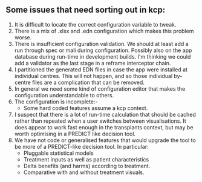## Some issues that need sorting out in kcp:

1) It is difficult to locate the correct configuration variable to tweak.
2) There is a mix of .xlsx and .edn configuration which makes this problem worse.
3) There is insufficient configuration validation. We should at least add a run through spec or mali during configuration. Possibly also on the app database during run-time in development builds. I'm thinking we could add a validator as the last stage in a reframe interceptor chain.
4) I partitioned the generated EDN files in case the app were installed at individual centres. This will not happen, and so those individual by-centre files are a complication that can be removed.
5) In general we need some kind of configuration editor that makes the configuration understandable to others.
6) The configuration is incomplete:-
    * Some hard coded features assume a kcp context.
7) I suspect that there is a lot of run-time calculation that should be cached rather than repeated when a user switches between visualisations. It does appear to work fast enough in the transplants context, but may be worth optimising in a PREDICT like decision tool.
8) We have not code or generalised features that would upgrade the tool to be more of a PREDICT-like decision tool. In particular:
    * Pluggable statistical models
    * Treatment inputs as well as patient characteristics
    * Delta benefits (and harms) according to treatment.
    * Comparative with and without treatment visuals.

